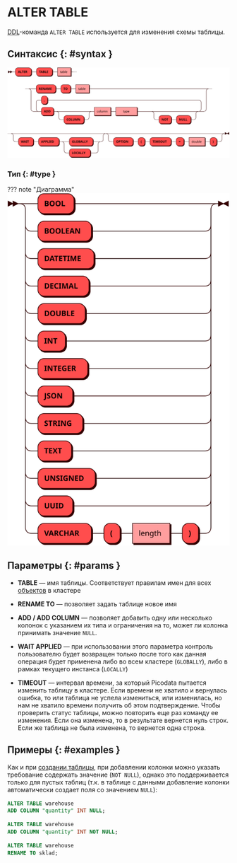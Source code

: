 # ALTER TABLE

[DDL](ddl.md)-команда `ALTER TABLE` используется для изменения схемы
таблицы.

## Синтаксис {: #syntax }

![Alter table](../../images/ebnf/alter_table.svg)

### Тип {: #type }

??? note "Диаграмма"
    ![Type](../../images/ebnf/type.svg)

## Параметры {: #params }

* **TABLE** — имя таблицы. Соответствует правилам имен для всех [объектов](object.md)
  в кластере

* **RENAME TO** — позволяет задать таблице новое имя

* **ADD / ADD COLUMN** — позволяет добавить одну или несколько колонок с
указанием их типа и ограничения на то, может ли колонка принимать
значение `NULL`. <!--Указание `IF NOT EXISTS` позволяет избежать ошибки в
случае, если хотя бы одна из добавляемых колонок уже есть в таблице-->
<!--
* **RENAME / RENAME COLUMN** — позволяет переименовать указанную колонку

* **DROP / DROP COLUMN** — позволяет удалить указанную колонку или несколько колонок

* **IF EXISTS** — позволяет избежать ошибки в случае, если хотя бы
  одной из удаляемых колонок нет в кластере

* **ALTER / ALTER COLUMN** — позволяет задать для одной или нескольких
  колонок тип данных, а также снять/установить признак `NOT NULL`
-->
* **WAIT APPLIED** — при использовании этого параметра контроль
  пользователю будет возвращен только после того как данная операция
  будет применена либо во всем кластере (`GLOBALLY`), либо в рамках
  текущего инстанса (`LOCALLY`)

* **TIMEOUT** — интервал времени, за который Picodata пытается изменить
  таблицу в кластере. Если времени не хватило и вернулась ошибка, то или
  таблица не успела измениться, или изменилась, но нам не хватило времени
  получить об этом подтверждение. Чтобы проверить статус таблицы, можно
  повторить еще раз команду ее изменения. Если она изменена, то в
  результате вернется нуль строк. Если же таблица не была изменена, то
  вернется одна строка.

## Примеры {: #examples }

Как и при [создании таблицы], при добавлении колонки можно указать
требование содержать значение (`NOT NULL`), однако это поддерживается
только для пустых таблиц (т.к. в таблице с данными добавление колонки
автоматически создает поля со значением `NULL`):

```sql title="Добавление колонки к таблице с данными"
ALTER TABLE warehouse
ADD COLUMN "quantity" INT NULL;
```

```sql title="Добавление колонки к пустой таблице"
ALTER TABLE warehouse
ADD COLUMN "quantity" INT NOT NULL;
```

```sql title="Переименование таблицы"
ALTER TABLE warehouse
RENAME TO sklad;
```

[создании таблицы]: create_table.md
